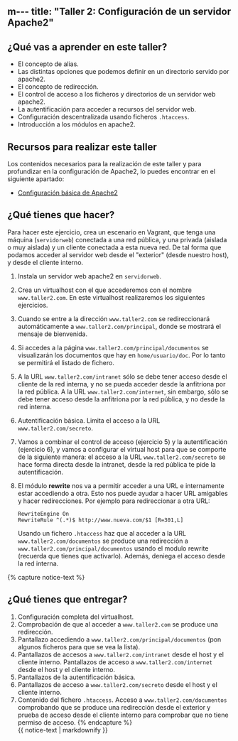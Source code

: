 m---
title: "Taller 2: Configuración de un servidor Apache2"
---

## ¿Qué vas a aprender en este taller?

* El concepto de alias.
* Las distintas opciones que podemos definir en un directorio servido por apache2.
* El concepto de redirección.
* El control de acceso a los ficheros y directorios de un servidor web apache2.
* La autentificación para acceder a recursos del servidor web.
* Configuración descentralizada usando ficheros `.htaccess`.
* Introducción a los módulos en apache2.

## Recursos para realizar este taller

Los contenidos necesarios para la realización de este taller y para profundizar en la configuración de Apache2, lo puedes encontrar en el siguiente apartado:

* [Configuración básica de Apache2](apache2.html)

## ¿Qué tienes que hacer?

Para hacer este ejercicio, crea un escenario en Vagrant, que tenga una máquina (`servidorweb`) conectada a una red pública, y una privada (aislada o muy aislada) y un cliente conectada a esta nueva red. De tal forma que podamos acceder al servidor web desde el "exterior" (desde nuestro host), y desde el cliente interno.

1. Instala un servidor web apache2 en `servidorweb`.
2. Crea un virtualhost con el que accederemos con el nombre `www.taller2.com`. En este virtualhost realizaremos los siguientes ejercicios.
3. Cuando se entre a la dirección `www.taller2.com` se redireccionará automáticamente a `www.taller2.com/principal`, donde se mostrará el mensaje de bienvenida.
4. Si accedes a la página `www.taller2.com/principal/documentos` se visualizarán los documentos que hay en `home/usuario/doc`. Por lo tanto se permitirá el listado de fichero.
5. A la URL `www.taller2.com/intranet` sólo se debe tener acceso desde el cliente de la red interna, y no se pueda acceder desde la anfitriona por la red pública. A la URL `www.taller2.com/internet`, sin embargo, sólo se debe tener acceso desde la anfitriona por la red pública, y no desde la red interna.
6. Autentificación básica. Limita el acceso a la URL `www.taller2.com/secreto`. 
7. Vamos a combinar el control de acceso (ejercicio 5) y la autentificación (ejercicio 6), y vamos a configurar el virtual host para que se comporte de la siguiente manera: el acceso a la URL `www.taller2.com/secreto` se hace forma directa desde la intranet, desde la red pública te pide la autentificación. 
8. El módulo **rewrite** nos va a permitir acceder a una URL e internamente estar accediendo a otra. Esto nos puede ayudar a hacer URL amigables y hacer redirecciones. Por ejemplo para redireccionar a otra URL:

	```
	RewriteEngine On
	RewriteRule ^(.*)$ http://www.nueva.com/$1 [R=301,L]
	```

	Usando un fichero `.htaccess` haz que al acceder a la URL `www.taller2.com/documentos` se produce una redirección a `www.taller2.com/principal/documentos` usando el modulo rewrite (recuerda que tienes que activarlo). Además, deniega el acceso desde la red interna.

{% capture notice-text %}
## ¿Qué tienes que entregar?

1. Configuración completa del virtualhost.
2. Comprobación de que al acceder a `www.taller2.com` se produce una redirección.
3. Pantallazo accediendo a `www.taller2.com/principal/documentos` (pon algunos ficheros para que se vea la lista).
4. Pantallazos de accesos a `www.taller2.com/intranet` desde el host y el cliente interno. Pantallazos de acceso a `www.taller2.com/internet` desde el host y el cliente interno.
5. Pantallazos de la autentificación básica.
6. Pantallazos de acceso a `www.taller2.com/secreto` desde el host y el cliente interno.
7. Contenido del fichero `.htaccess`. Acceso a `www.taller2.com/documentos` comprobando que se produce una redirección desde el exterior y prueba de acceso desde el cliente interno para comprobar que no tiene permiso de acceso.
{% endcapture %}<div class="notice--info">{{ notice-text | markdownify }}</div>
